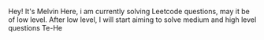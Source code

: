 Hey! It's Melvin Here, i am currently solving Leetcode questions, may it be of low level.
After low level, I will start aiming to solve medium and high level questions
Te-He